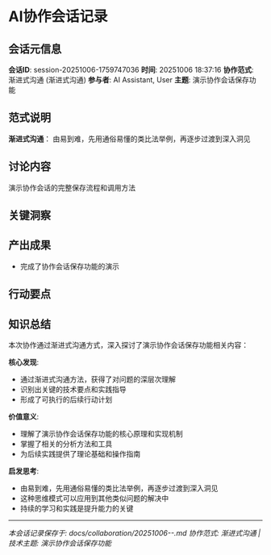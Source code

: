 # AI协作会话记录

## 会话元信息

**会话ID**: session-20251006-1759747036
**时间**: 20251006 18:37:16
**协作范式**: 渐进式沟通 (渐进式沟通)
**参与者**: AI Assistant, User
**主题**: 演示协作会话保存功能

## 范式说明

**渐进式沟通**：
由易到难，先用通俗易懂的类比法举例，再逐步过渡到深入洞见

## 讨论内容


演示协作会话的完整保存流程和调用方法


## 关键洞察




## 产出成果

- 完成了协作会话保存功能的演示


## 行动要点




## 知识总结

本次协作通过渐进式沟通方式，深入探讨了演示协作会话保存功能相关内容：

**核心发现**:
- 通过渐进式沟通方法，获得了对问题的深层次理解
- 识别出关键的技术要点和实践指导
- 形成了可执行的后续行动计划

**价值意义**:
- 理解了演示协作会话保存功能的核心原理和实现机制
- 掌握了相关的分析方法和工具
- 为后续实践提供了理论基础和操作指南

**启发思考**:
- 由易到难，先用通俗易懂的类比法举例，再逐步过渡到深入洞见
- 这种思维模式可以应用到其他类似问题的解决中
- 持续的学习和实践是提升能力的关键


---

*本会话记录保存于: docs/collaboration/20251006--.md*
*协作范式: 渐进式沟通 | 技术主题: 演示协作会话保存功能*